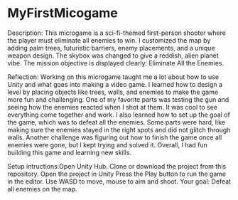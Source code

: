 # MyFirstMicogame


Description: This microgame is a sci-fi-themed first-person shooter where the player must eliminate all enemies to win. I customized the map by adding palm trees, futuristic barriers, enemy placements, and a unique weapon design. The skybox was changed to give a reddish, alien planet vibe. The mission objective is displayed clearly: Eliminate All the Enemies.

Reflection: Working on this microgame taught me a lot about how to use Unity and what goes into making a video game. I learned how to design a level by placing objects like trees, walls, and enemies to make the game more fun and challenging. One of my favorite parts was testing the gun and seeing how the enemies reacted when I shot at them. It was cool to see everything come together and work. I also learned how to set up the goal of the game, which was to defeat all the enemies. Some parts were hard, like making sure the enemies stayed in the right spots and did not glitch through walls. Another challenge was figuring out how to finish the game once all enemies were gone, but I kept trying and solved it. Overall, I had fun building this game and learning new skills.

Setup intructions:Open Unity Hub. Clone or download the project from this repository. Open the project in Unity Press the Play button to run the game in the editor. Use WASD to move, mouse to aim and shoot. Your goal: Defeat all enemies on the map.
